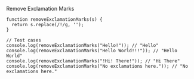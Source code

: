 Remove Exclamation Marks

    function removeExclamationMarks(s) {
      return s.replace(/!/g, '');
    }
    
    // Test cases
    console.log(removeExclamationMarks("Hello!")); // "Hello"
    console.log(removeExclamationMarks("Hello World!!!")); // "Hello World"
    console.log(removeExclamationMarks("!Hi! There!")); // "Hi There"
    console.log(removeExclamationMarks("No exclamations here.")); // "No exclamations here."
